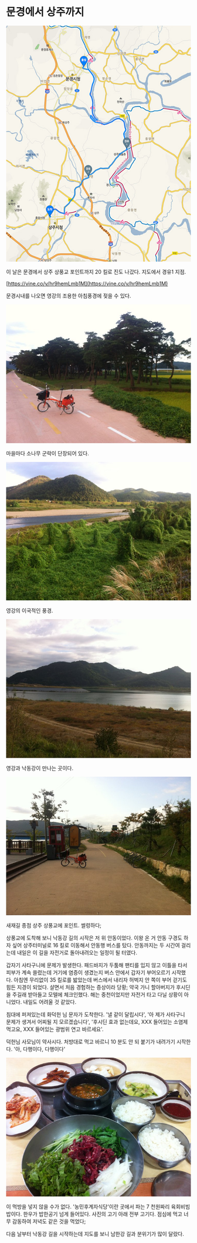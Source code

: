 # 문경에서 상주까지

![](maps/map-05.jpg)

이 날은 문경에서 상주 상풍교 포인트까지 20 킬로 진도 나갔다. 지도에서 경유1 지점.

[https://vine.co/v/hr9hemLmb1M](https://vine.co/v/hr9hemLmb1M)

문경시내를 나오면 영강의 조용한 아침풍경에 젖을 수 있다.

![](images/2013-09-26-06-42-36-720.jpg)

마을마다 소나무 군락이 단장되어 있다.

![](images/2013-09-26-07-28-27-720.jpg)

영강의 이국적인 풍경.

![](images/2013-09-26-07-42-50-720.jpg)

영강과 낙동강이 만나는 곳이다.

![](images/2013-09-26-08-07-09-720.jpg)

새재길 종점 상주 상풍교에 포인트. 썰렁하다;

상풍교에 도착해 보니 낙동강 길의 시작은 저 위 안동이었다.
이왕 온 거 안동 구경도 하자 싶어 상주터미널로 16 킬로 이동해서 안동행 버스를 탔다.
안동까지는 두 시간여 걸리는데 내일은 이 길을 자전거로 돌아내려오는 일정이 될 터였다.

갑자기 사타구니에 문제가 발생한다. 
패드바지가 두툼해 팬티를 입지 않고 이틀을 타서 피부가 계속 쓸렸는데
거기에 염증이 생겼는지 버스 안에서 갑자기 부어오르기 시작했다.
아침엔 무리없이 35 킬로를 밟았는데 버스에서 내리자 허벅지 안 쪽이 부어 걷기도 힘든 지경이 되었다.
살면서 처음 경험하는 증상이라 당황;
약국 가니 할아버지가 후시딘을 주길래 받아들고 모텔에 체크인했다.
해는 중천이었지만 자전거 타고 다닐 상황이 아니었다.
내일도 어려울 것 같았다.

침대에 퍼져있는데 화덕헌 님 문자가 도착한다.
'낼 같이 달립시다', '아 제가 사타구니 문제가 생겨서 어찌될 지 모르겠습니다', '후시딘 효과 없는데요, XXX 들어있는 소염제 먹고요, XXX 들어있는 광범위 연고 바르세요'.

덕헌님 사모님이 약사시다. 처방대로 먹고 바르니 10 분도 안 되 붙기가 내려가기 시작한다.
'아, 다행이다, 다행이다'

![](images/2013-09-26-13-51-37-720.jpg)

이 먹방을 넣지 않을 수가 없다.
'농민후계자식당'이란 곳에서 파는 7 천원짜리 육회비빔밥이다.
한우가 밥한공기 넘게 들어있다. 사진의 고기 아래 전부 고기다. 점심에 먹고 너무 감동하여 저녁도 같은 것을 먹었다;

다음 날부터 낙동강 길을 시작하는데 지도를 보니 남한강 길과 분위기가 많이 달랐다.
